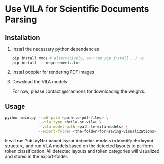 # Use VILA for Scientific Documents Parsing

## Installation 

1. Install the necessary python dependencies
    ```bash
    pip install mmda # alternatively, you can pip install ../ -e
    pip install -r requirements.txt
    ```
2. Install poppler for rendering PDF images
3. Download the VILA models

    For now, please contact @shannons for downloading the weights. 

## Usage

```bash
python main.py --pdf-path <path-to-pdf-files> \
               --vila-type <hvila-or-vila> \
               --vila-model-path <path-to-vila-models> \
               --export-folder <the-folder-for-saving-visualizations>
```
It will run PubLayNet-based layout detection models to identify the layout structure, and run
VILA models based on the detected layouts to perform token classification. All detected layouts
and token categories will visualized and stored in the export-folder.